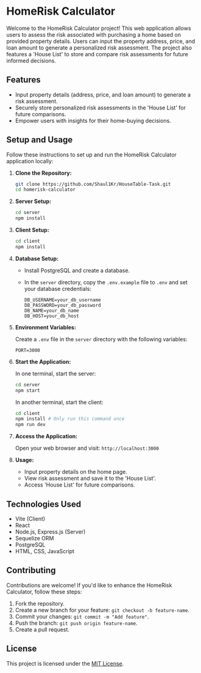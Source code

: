 # HomeRisk Calculator

Welcome to the HomeRisk Calculator project! This web application allows users to assess the risk associated with purchasing a home based on provided property details. Users can input the property address, price, and loan amount to generate a personalized risk assessment. The project also features a 'House List' to store and compare risk assessments for future informed decisions.

## Features

- Input property details (address, price, and loan amount) to generate a risk assessment.
- Securely store personalized risk assessments in the 'House List' for future comparisons.
- Empower users with insights for their home-buying decisions.

## Setup and Usage

Follow these instructions to set up and run the HomeRisk Calculator application locally:

1. **Clone the Repository:**

   ```bash
   git clone https://github.com/Shaul1Kr/HouseTable-Task.git
   cd homerisk-calculator
   ```

2. **Server Setup:**

   ```bash
   cd server
   npm install
   ```

3. **Client Setup:**

   ```bash
   cd client
   npm install
   ```

4. **Database Setup:**

   - Install PostgreSQL and create a database.
   - In the `server` directory, copy the `.env.example` file to `.env` and set your database credentials:

     ```
     DB_USERNAME=your_db_username
     DB_PASSWORD=your_db_password
     DB_NAME=your_db_name
     DB_HOST=your_db_host
     ```

5. **Environment Variables:**

   Create a `.env` file in the `server` directory with the following variables:

   ```
   PORT=3000
   ```

6. **Start the Application:**

   In one terminal, start the server:

   ```bash
   cd server
   npm start
   ```

   In another terminal, start the client:

   ```bash
   cd client
   npm install # Only run this command once
   npm run dev
   ```

7. **Access the Application:**

   Open your web browser and visit: `http://localhost:3000`

8. **Usage:**

   - Input property details on the home page.
   - View risk assessment and save it to the 'House List'.
   - Access 'House List' for future comparisons.

## Technologies Used

- Vite (Client)
- React
- Node.js, Express.js (Server)
- Sequelize ORM
- PostgreSQL
- HTML, CSS, JavaScript

## Contributing

Contributions are welcome! If you'd like to enhance the HomeRisk Calculator, follow these steps:

1. Fork the repository.
2. Create a new branch for your feature: `git checkout -b feature-name`.
3. Commit your changes: `git commit -m "Add feature"`.
4. Push the branch: `git push origin feature-name`.
5. Create a pull request.

## License

This project is licensed under the [MIT License](LICENSE).
